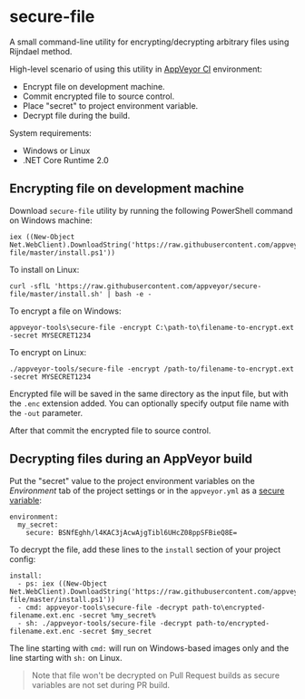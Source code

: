 # secure-file

A small command-line utility for encrypting/decrypting arbitrary files using Rijndael method.

High-level scenario of using this utility in [AppVeyor CI](http://www.appveyor.com) environment:

- Encrypt file on development machine.
- Commit encrypted file to source control.
- Place "secret" to project environment variable.
- Decrypt file during the build.

System requirements:

* Windows or Linux
* .NET Core Runtime 2.0

## Encrypting file on development machine

Download `secure-file` utility by running the following PowerShell command on Windows machine:

    iex ((New-Object Net.WebClient).DownloadString('https://raw.githubusercontent.com/appveyor/secure-file/master/install.ps1'))

To install on Linux:

    curl -sflL 'https://raw.githubusercontent.com/appveyor/secure-file/master/install.sh' | bash -e -

To encrypt a file on Windows:

    appveyor-tools\secure-file -encrypt C:\path-to\filename-to-encrypt.ext -secret MYSECRET1234

To encrypt on Linux:

    ./appveyor-tools/secure-file -encrypt /path-to/filename-to-encrypt.ext -secret MYSECRET1234

Encrypted file will be saved in the same directory as the input file, but with the `.enc` extension added. You can optionally specify output file name with the `-out` parameter.

After that commit the encrypted file to source control.


## Decrypting files during an AppVeyor build

Put the "secret" value to the project environment variables on the _Environment_ tab of the project settings or in the `appveyor.yml` as a [secure variable](https://ci.appveyor.com/tools/encrypt):

```
environment:
  my_secret:
    secure: BSNfEghh/l4KAC3jAcwAjgTibl6UHcZ08ppSFBieQ8E=
```

To decrypt the file, add these lines to the `install` section of your project config:

```
install:
  - ps: iex ((New-Object Net.WebClient).DownloadString('https://raw.githubusercontent.com/appveyor/secure-file/master/install.ps1'))
  - cmd: appveyor-tools\secure-file -decrypt path-to\encrypted-filename.ext.enc -secret %my_secret%
  - sh: ./appveyor-tools/secure-file -decrypt path-to/encrypted-filename.ext.enc -secret $my_secret
```

The line starting with `cmd:` will run on Windows-based images only and the line starting with `sh:` on Linux.

> Note that file won't be decrypted on Pull Request builds as secure variables are not set during PR build.
